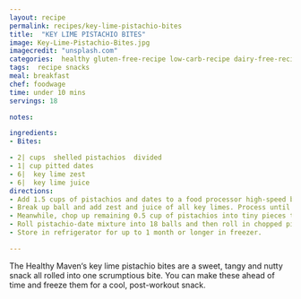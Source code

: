 ```yaml
---
layout: recipe
permalink: recipes/key-lime-pistachio-bites
title:  "KEY LIME PISTACHIO BITES"
image: Key-Lime-Pistachio-Bites.jpg
imagecredit: "unsplash.com"
categories:  healthy gluten-free-recipe low-carb-recipe dairy-free-recipe
tags:  recipe snacks
meal: breakfast
chef: foodwage
time: under 10 mins
servings: 18

notes:

ingredients:
- Bites:

- 2| cups  shelled pistachios  divided
- 1| cup pitted dates
- 6|  key lime zest
- 6|  key lime juice
directions:
- Add 1.5 cups of pistachios and dates to a food processor high-speed blender. Process until all comes together in a ball (about 3 minutes).
- Break up ball and add zest and juice of all key limes. Process until well combined.
- Meanwhile, chop up remaining 0.5 cup of pistachios into tiny pieces to be used at coating.
- Roll pistachio-date mixture into 18 balls and then roll in chopped pistachios.
- Store in refrigerator for up to 1 month or longer in freezer.

---
```

The Healthy Maven‘s key lime pistachio bites are a sweet, tangy and nutty snack all rolled into one scrumptious bite. You can make these ahead of time and freeze them for a cool, post-workout snack.
